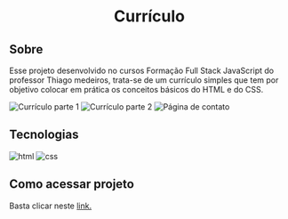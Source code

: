 <h1 align="center">Currículo</h1>

## Sobre
Esse projeto desenvolvido no cursos Formação Full Stack JavaScript do professor Thiago medeiros, trata-se de um currículo simples que tem por objetivo colocar em prática os conceitos básicos do HTML e do CSS.

<img src="https://lh3.googleusercontent.com/RWmNEJ_1QaM7EMO3MFcw0FHH7-8gBdElCTK5McR9jwjVyKs2dkcQiR2OjTMAelG8ET-fwk0V2eLqo--gyPpPQk3xrCU9Oua4vPLv2iC8gqp7LUREdrNZsHz_O-gRtBGyVqt9ANlZzisFsqmHjCzOL7zs7pP-gWjpVX4JGA2LJT-HOZiHO5heRDuAbFSTKhXtLLflwqI7c7neRlZJUIhp7euccMwuijJTOcb5uRKJX8898IkSg0ef9VP3Oj96pk81JUcERttFuMjP2rNDbrFY60nvZnAzx63iSE43dZ08FOkS8AXtnQ5E2LAKdQ8ikDMAR2-LGptIn0BrSNVVuCJ4XvCD8tEJP-p9hBBLDf71feMuD6VQ_dj3VmZnffVeiqjOBXfUGMfHmSKSp_NrV24c7JHP8fcHtGfSD7gI-CgwYEHF1qtakMfgGSVRT_hQrfZyjMlAbgUn-ig1z3478U9jeL1s_CKU2pTiw-7Ehk1v_hKmmF_2tvVPnYd0bvy6vQzboCiB9OaNDx0S6V6wwHQnBLqrLClCG4Ih6unNwHWz-6XqmfD8vCs9WEvV26Rjn2Ic47UjQ4gvEvXAOwzyYSFa8XQVbtGc05n0iEyMFDwJVer7h8Qki_7BMeI7yaVizEr3AF1bA0NvIEueUJDkwOTC_ddGMPtYAdDBeH5ZKyjs4IdyKuXElcYpF--i7-KILi47g4W1chqkcwDqPLSG6OAmACiOgCEoMOXv5gBzVhXlQOAwzbt3yeTH26nqenRZmtMUAEAthnvvpJSN_nL9gsnDYm-4Z9Mmktro5xhtvnJJIEmdKSA8z96RSHR1xFRLzRXOm57SHhs8s3fCaxJyFXqGczI6p4VT5r3vFXsiPDFPeS6nHw2irmBxp1_7I6GCXomitrUqS7D5=w1067-h568-no?authuser=0" alt="Currículo parte 1">
<img src="https://lh3.googleusercontent.com/ocPcC8sDgRN6f8Py9TWUUAaR7VlyQ92w6e0sfX5dN2I5nancWYQwPcJk6Vbc0RtjQ-z869lIsHlhYlQRvxgszC6ITfFtL3fgURQr_bWtpVR5O_bKyjcnLHXpzCCBmcNoQshESVBC6zJzisEtM6VI1xGUZ0f1SQQgw0OYMtB-DnOc1e0R_dcvRIj-PsMOb7rAGlne9faHEyVBReLUJbXWuuze1OAuaG8anJ8kg9IM2aLQPpD8toJcSS2Mv5DTURlHeqjIASLHaFulXR_3ooSlmFSB0RNASug0JNvW57AEbYThf_r115iyqLXxCdirGKuQm0OcwtbGg30yZDEaRTGu82J14Z93uSOfRCtTIn7g_Yb2fWVG2sW4eh4B87cLvSAYGbIijXMwZRseLpb8YPDpoq8oYNYYheRXLk1dI26tGvxVsz29nv-Yq8cKKDlxDzDC4icBA3invW01biAhsW-J5X2p3IKAWhDcWKoRO9B3DC2XEepywggl2-WjLJVHICxBK2m3N8ygGGcI__4ZrGEpZveEADRV9MZvyNgq0WlAp1yFWZNJW6e17L6OMagf4HSDLcEhYTfRoDcDykL-88YKFdy-cu3pOv5QDMTnXiBGiaOt-8TxEwnKtBBfYqOw4e4JayqnTNzbbyMZ96USDsHah5q7W84qK2KUILu1Snw7GQe9lR6muRVUfaR5HAD8Ot8K6GUp--lXhX07CC3MbH2GyslPSwKvTZew7MoI8JyBQF_BRwvO2a2IwpV5NJ1ggKdry2Sipx7N9BR8mUGIjFk8hpzoOVGOAJcBBRcajkcXP-AJ4Lij9Ttx6NS-P4WNmJjVSE4YIe-DZfzK2SCrMBayiiEwpYJHuPehBsskF1sGrh_xZKjDWcJIxn2PPI5e_gYUeY65h-FE=w1353-h444-no?authuser=0" alt="Currículo parte 2">

<img src="https://lh3.googleusercontent.com/Jdc-53YjuQ-fSl8lHi9s0LMOOqRbOKO-Qbi-eXzmYNZNHyyOP5ZIbkAR75NtwJBcMeXZ5gOqmYmZHYEEfBtOduXb1gLOz53fZmy_WfFxDIm7mBBYQ7bJHTAVMrmfvoLHOsgZ8v6TannXeLPWCG3WZybaPsNqHLk6dK9GsJr3THRvMyXMGVjVb3A5h5W3iVXG7z-SPl63IpuVAZi4h-qU8HZm-0n6XCJCg_Ab5mT-tj_fNXCdRO_x0yv2QDpQIRWLMmm1TqFccFzBYE9WTHjTlIzCbnAzPyA5h8645it3fZuwa1MBw0yW8Zdfe9TUMDcisB6ScnTbwC8kPePX3x75nULkX0rfyfftzRt6U94J3GuY4p4NjNnTm6Kf5F-F3rLwafSpqXBSIO8G0QzbxZ5UzsFPoLNvVqmTuYiRNDDl6wgF_pCI0cZ_sBkJD-pUstw8eBh8rzzcjNdOq2IjPnBv1vIg0YJlGGFsdnGa7aWmuh5IXEa7vsC60G3WIbXe_pMr-F18pVZjpwlF1s7l8h3pqZlX8w3N83NOiW8kzhVfrxzCxXtpMx8AWmglvFmzAsoFq7wmorrUpydcPXwiBfvAL76w6ZrGs_usSbjTQfQ81SFBVSBG1unqTLx14J40Lr5WNqmD1EHwQGssQzqslYObAT5Vm3fIGQrO2CBVhjWVGvvE-gtftdg0yq_J65YXzrW9u6PvpRbwgU1coF6AkBveKBG_7qGN3WTfh56KUT03xnTBKQJkJseklNleYCnTkqnrdXqKE1t7CfkbSzwwPF1nlA0szmIGPAMaiEukxMVpR7Z9hcggG-H7smHrawxC0Wu4dYax9SsoYHm1kIXG334HSNb6_GexmGbxFTzkGyigXyMla29Y_N8c9pkpgbZ0Kz1SMIsZhuOq=w1229-h568-no?authuser=0" alt="Página de contato">

## Tecnologias 
<p> 
  <img src="https://img.shields.io/badge/HTML5-E34F26?style=for-the-badge&logo=html5&logoColor=white" alt="html">
  <img src="https://img.shields.io/badge/CSS3-1572B6?style=for-the-badge&logo=css3&logoColor=white" alt="css">
</p>

## Como acessar projeto
Basta clicar neste <a href="https://davidcarvalho-dev.github.io/curriculo/">link.</a>
